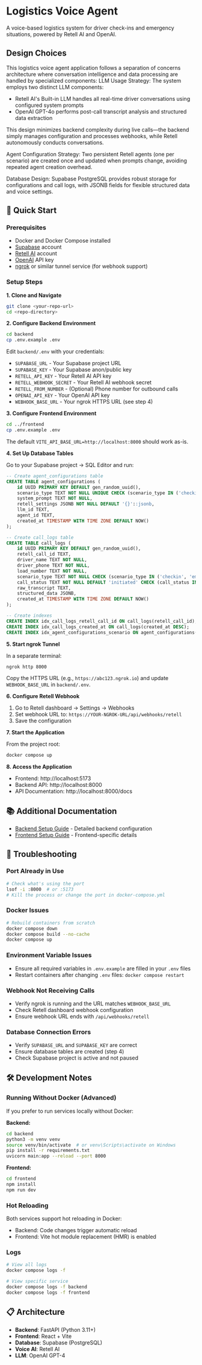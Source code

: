 # Logistics Voice Agent

A voice-based logistics system for driver check-ins and emergency situations, powered by Retell AI and OpenAI.

## Design Choices
This logistics voice agent application follows a separation of concerns architecture where conversation intelligence and data processing are handled by specialized components:
LLM Usage Strategy: The system employs two distinct LLM components:
- Retell AI's Built-in LLM handles all real-time driver conversations using configured system prompts
- OpenAI GPT-4o performs post-call transcript analysis and structured data extraction

This design minimizes backend complexity during live calls—the backend simply manages configuration and processes webhooks, while Retell autonomously conducts conversations.

Agent Configuration Strategy: Two persistent Retell agents (one per scenario) are created once and updated when prompts change, avoiding repeated agent creation overhead.

Database Design: Supabase PostgreSQL provides robust storage for configurations and call logs, with JSONB fields for flexible structured data and voice settings.

## 🚀 Quick Start

### Prerequisites
- Docker and Docker Compose installed
- [Supabase](https://supabase.com) account
- [Retell AI](https://www.retellai.com) account  
- [OpenAI](https://platform.openai.com) API key
- [ngrok](https://ngrok.com) or similar tunnel service (for webhook support)

### Setup Steps

**1. Clone and Navigate**
```bash
git clone <your-repo-url>
cd <repo-directory>
```

**2. Configure Backend Environment**
```bash
cd backend
cp .env.example .env
```

Edit `backend/.env` with your credentials:
- `SUPABASE_URL` - Your Supabase project URL
- `SUPABASE_KEY` - Your Supabase anon/public key
- `RETELL_API_KEY` - Your Retell AI API key
- `RETELL_WEBHOOK_SECRET` - Your Retell AI webhook secret
- `RETELL_FROM_NUMBER` - (Optional) Phone number for outbound calls
- `OPENAI_API_KEY` - Your OpenAI API key
- `WEBHOOK_BASE_URL` - Your ngrok HTTPS URL (see step 4)

**3. Configure Frontend Environment**
```bash
cd ../frontend
cp .env.example .env
```

The default `VITE_API_BASE_URL=http://localhost:8000` should work as-is.

**4. Set Up Database Tables**

Go to your Supabase project → SQL Editor and run:

```sql
-- Create agent_configurations table
CREATE TABLE agent_configurations (
    id UUID PRIMARY KEY DEFAULT gen_random_uuid(),
    scenario_type TEXT NOT NULL UNIQUE CHECK (scenario_type IN ('checkin', 'emergency')),
    system_prompt TEXT NOT NULL,
    retell_settings JSONB NOT NULL DEFAULT '{}'::jsonb,
    llm_id TEXT,
    agent_id TEXT,
    created_at TIMESTAMP WITH TIME ZONE DEFAULT NOW()
);

-- Create call_logs table
CREATE TABLE call_logs (
    id UUID PRIMARY KEY DEFAULT gen_random_uuid(),
    retell_call_id TEXT,
    driver_name TEXT NOT NULL,
    driver_phone TEXT NOT NULL,
    load_number TEXT NOT NULL,
    scenario_type TEXT NOT NULL CHECK (scenario_type IN ('checkin', 'emergency')),
    call_status TEXT NOT NULL DEFAULT 'initiated' CHECK (call_status IN ('initiated', 'in_progress', 'completed', 'failed')),
    raw_transcript TEXT,
    structured_data JSONB,
    created_at TIMESTAMP WITH TIME ZONE DEFAULT NOW()
);

-- Create indexes
CREATE INDEX idx_call_logs_retell_call_id ON call_logs(retell_call_id);
CREATE INDEX idx_call_logs_created_at ON call_logs(created_at DESC);
CREATE INDEX idx_agent_configurations_scenario ON agent_configurations(scenario_type);
```

**5. Start ngrok Tunnel**

In a separate terminal:
```bash
ngrok http 8000
```

Copy the HTTPS URL (e.g., `https://abc123.ngrok.io`) and update `WEBHOOK_BASE_URL` in `backend/.env`.

**6. Configure Retell Webhook**

1. Go to Retell dashboard → Settings → Webhooks
2. Set webhook URL to: `https://YOUR-NGROK-URL/api/webhooks/retell`
3. Save the configuration

**7. Start the Application**

From the project root:
```bash
docker compose up
```

**8. Access the Application**

- Frontend: http://localhost:5173
- Backend API: http://localhost:8000
- API Documentation: http://localhost:8000/docs

## 📚 Additional Documentation

- [Backend Setup Guide](backend/README.md) - Detailed backend configuration
- [Frontend Setup Guide](frontend/README.md) - Frontend-specific details

## 🔧 Troubleshooting

### Port Already in Use
```bash
# Check what's using the port
lsof -i :8000  # or :5173
# Kill the process or change the port in docker-compose.yml
```

### Docker Issues
```bash
# Rebuild containers from scratch
docker compose down
docker compose build --no-cache
docker compose up
```

### Environment Variable Issues
- Ensure all required variables in `.env.example` are filled in your `.env` files
- Restart containers after changing `.env` files: `docker compose restart`

### Webhook Not Receiving Calls
- Verify ngrok is running and the URL matches `WEBHOOK_BASE_URL`
- Check Retell dashboard webhook configuration
- Ensure webhook URL ends with `/api/webhooks/retell`

### Database Connection Errors
- Verify `SUPABASE_URL` and `SUPABASE_KEY` are correct
- Ensure database tables are created (step 4)
- Check Supabase project is active and not paused

## 🛠️ Development Notes

### Running Without Docker (Advanced)

If you prefer to run services locally without Docker:

**Backend:**
```bash
cd backend
python3 -m venv venv
source venv/bin/activate  # or venv\Scripts\activate on Windows
pip install -r requirements.txt
uvicorn main:app --reload --port 8000
```

**Frontend:**
```bash
cd frontend
npm install
npm run dev
```

### Hot Reloading

Both services support hot reloading in Docker:
- Backend: Code changes trigger automatic reload
- Frontend: Vite hot module replacement (HMR) is enabled

### Logs
```bash
# View all logs
docker compose logs -f

# View specific service
docker compose logs -f backend
docker compose logs -f frontend
```

## 📋 Architecture

- **Backend**: FastAPI (Python 3.11+)
- **Frontend**: React + Vite
- **Database**: Supabase (PostgreSQL)
- **Voice AI**: Retell AI
- **LLM**: OpenAI GPT-4
